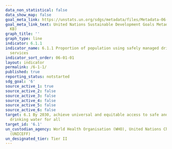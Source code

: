 ```yaml
---
data_non_statistical: false
data_show_map: false
goal_meta_link: https://unstats.un.org/sdgs/metadata/files/Metadata-06-01-01.pdf
goal_meta_link_text: United Nations Sustainable Development Goals Metadata (PDF 224
  KB)
graph_title: ''
graph_type: line
indicator: 6.1.1
indicator_name: 6.1.1 Proportion of population using safely managed drinking water
  services
indicator_sort_order: 06-01-01
layout: indicator
permalink: /6-1-1/
published: true
reporting_status: notstarted
sdg_goal: '6'
source_active_1: true
source_active_2: false
source_active_3: false
source_active_4: false
source_active_5: false
source_active_6: false
target: 6.1 By 2030, achieve universal and equitable access to safe and affordable
  drinking water for all
target_id: '6.1'
un_custodian_agency: World Health Organisation (WHO), United Nations Children's Fund
  (UNICEFF)
un_designated_tier: Tier II
---
```

